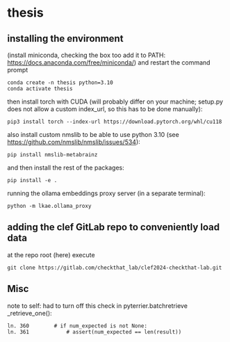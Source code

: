 # thesis

## installing the environment

(install miniconda, checking the box too add it to PATH: https://docs.anaconda.com/free/miniconda/) and restart the command prompt

```
conda create -n thesis python=3.10
conda activate thesis
```

then install torch with CUDA (will probably differ on your machine; setup.py does not allow a custom index_url, so this has to be done manually):
```
pip3 install torch --index-url https://download.pytorch.org/whl/cu118
```

also install custom nmslib to be able to use python 3.10 (see https://github.com/nmslib/nmslib/issues/534):
```
pip install nmslib-metabrainz
```

and then install the rest of the packages:

```
pip install -e .
```

running the ollama embeddings proxy server (in a separate terminal):
```
python -m lkae.ollama_proxy
```

## adding the clef GitLab repo to conveniently load data

at the repo root (here) execute 

```
git clone https://gitlab.com/checkthat_lab/clef2024-checkthat-lab.git
```

## Misc

note to self: had to turn off this check in pyterrier.batchretrieve _retrieve_one():
```
ln. 360        # if num_expected is not None:
ln. 361            # assert(num_expected == len(result))
```
